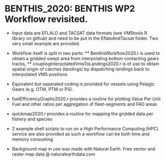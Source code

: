 # BENTHIS_2020: BENTHIS WP2 Workflow revisited.

* Input data are EFLALO and TACSAT data formats (see VMStools R library on github) and need to be put in the EflaloAndTacsat folder. Two very small example are provided.

* Workflow itself is split in two parts:
** BenthisWorkflow2020.r is used to obtain a gridded swept area from interpolating bottom contacting gears tracks,
** couplingInterpolatedVmsToLandings2020.r is of use to obtain spatial origin of catches (landings) by dispatching landings back to interpolated VMS positions

* Equivalent but separated coding is provided for vessels using Pelagic Gears (e.g. OTM, PTM or PS).

* fuelEfficiencyGraphs2020.r provides a routine for plotting Value Per Unit Fuel and other ratios per aggregation of fleet-segments and FAO areas

* quickmap2020.r provides a routine for mapping the gridded data per fishery and species

* 2 example shell scripts to run on a High Performance Computing (HPC) service are also provided as
such a workflow can be both time and memory consuming

* Background map in use was made with Natural Earth. Free vector and raster map data @ naturalearthdata.com
